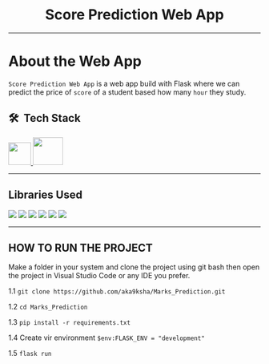 <div align="center">
  <h1>Score Prediction Web App </h1>
</div>

***********************************************************
# About the Web App
`Score Prediction Web App` is a web app build with Flask where we can predict the price of `score` of a student based how many `hour` they study.

## **🛠 &nbsp;Tech Stack**

<a href="https://www.python.org" target="_blank"> <img src="https://img.icons8.com/color/48/000000/python.png" width="45" /> </a> 
<a href="https://upload.wikimedia.org/wikipedia/commons/thumb/3/3c/Flask_logo.svg/1200px-Flask_logo.svg.png" target="_blank"> <img src="https://eduardovra.github.io/assets/img/flask-logo.png" width="60" height="55"/> </a> 

***********************************************************

## Libraries Used

<img src="https://img.shields.io/badge/numpy%20-%2314354C.svg?&style=for-the-badge&logo=numpy&logoColor=white"/> <img src="https://img.shields.io/badge/pandas%20-%2314354C.svg?&style=for-the-badge&logo=pandas&logoColor=white"/> <img src="https://img.shields.io/badge/plotly%20-%2314354C.svg?&style=for-the-badge&logo=plotly&logoColor=white"/> <img src="https://img.shields.io/badge/scikitlearn%20-%2314354C.svg?&style=for-the-badge&logo=scikitlearn&logoColor=white"/> <img src="https://img.shields.io/badge/joblib%20-%2314354C.svg?&style=for-the-badge&logo=joblib&logoColor=white"/> <img src="https://img.shields.io/badge/picke%20-%2314354C.svg?&style=for-the-badge&logo=pickel&logoColor=white"/>

***********************************************************
## HOW TO RUN THE PROJECT
 
 Make a folder in your system and clone the project using git bash then open the project in Visual Studio Code or any IDE you prefer.
  
1.1 `git clone https://github.com/aka9ksha/Marks_Prediction.git`
  
1.2 `cd Marks_Prediction`

1.3 `pip install -r requirements.txt `

1.4 Create vir environment `$env:FLASK_ENV = "development"` 

1.5 `flask run`
  


